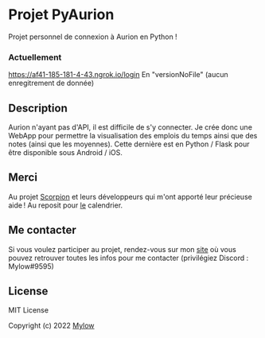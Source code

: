 # Projet PyAurion
Projet personnel de connexion à Aurion en Python !

### Actuellement
https://af41-185-181-4-43.ngrok.io/login
En "versionNoFile"  (aucun enregitrement de donnée)

## Description
Aurion n'ayant pas d'API, il est difficile de s'y connecter. Je crée donc une WebApp pour permettre la visualisation des emplois du temps ainsi que des notes (ainsi que les moyennes).
Cette dernière est en Python / Flask pour être disponible sous Android / iOS.

## Merci
Au projet [Scorpion](https://github.com/LiamAbyss/Scorpion) et leurs développeurs qui m'ont apporté leur précieuse aide !
Au reposit pour [le](https://github.com/kkarimi/flask-fullcalendar) calendrier.

## Me contacter
Si vous voulez participer au projet, rendez-vous sur mon [site](https://mylow.fr) où vous pouvez retrouver toutes les infos pour me contacter (privilégiez Discord : Mylow#9595)

## License
MIT License

Copyright (c) 2022 [Mylow](https://mylow.fr)
